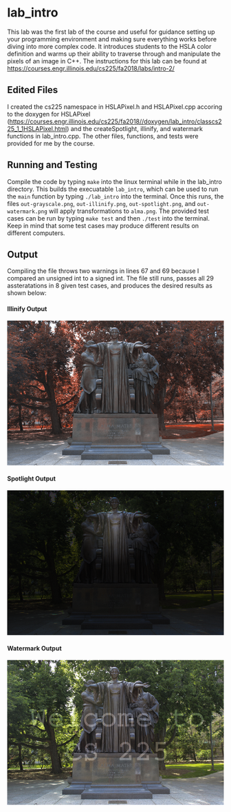 # lab_intro
This lab was the first lab of the course and useful for guidance setting up your programming environment and making sure everything works before diving into more complex code. 
It introduces students to the HSLA color definition and warms up their ability to traverse through and manipulate the pixels of an image in C++. 
The instructions for this lab can be found at https://courses.engr.illinois.edu/cs225/fa2018/labs/intro-2/  

## Edited Files
I created the cs225 namespace in HSLAPixel.h and HSLAPixel.cpp accoring to the doxygen for HSLAPixel
(https://courses.engr.illinois.edu/cs225/fa2018//doxygen/lab_intro/classcs225_1_1HSLAPixel.html)
and the createSpotlight, illinify, and watermark functions in lab_intro.cpp. The other files, functions, and tests were provided for me by the course.

## Running and Testing
Compile the code by typing <code>make</code> into the linux terminal while in the lab_intro directory.
This builds the execuatable <code>lab_intro</code>, which can be used to run the <code>main</code> function by typing <code>./lab_intro</code> into the terminal.
Once this runs, the files <code>out-grayscale.png</code>, <code>out-illinify.png</code>, <code>out-spotlight.png</code>, and <code>out-watermark.png</code>
 will apply transformations to <code>alma.png</code>.
The provided test cases can be run by typing <code>make test</code> and then <code>./test</code> into the terminal.
Keep in mind that some test cases may produce different results on different computers.

## Output
Compiling the file throws two warnings in lines 67 and 69 because I compared an unsigned int to a signed int.
The file still runs, passes all 29 assteratations in 8 given test cases, and produces the desired results as shown below:  
  
#### Illinify Output
![illinify](out-illinify.png "out-illinify.png")
#### Spotlight Output
![spotlight](out-spotlight.png "out-spotlight.png")
#### Watermark Output
![watermark](out-watermark.png "out-watermark.png")
